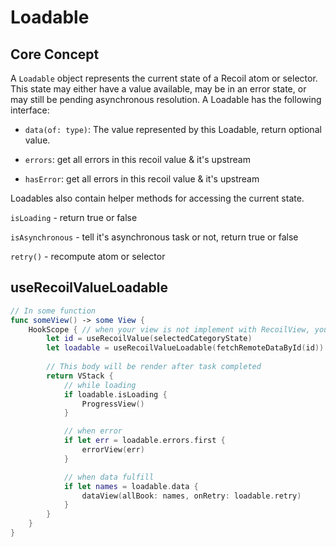 # Loadable

## Core Concept

A `Loadable` object represents the current state of a Recoil atom or selector. This state may either have a value available, may be in an error state, or may still be pending asynchronous resolution. A Loadable has the following interface:

- `data(of: type)`: The value represented by this Loadable, return optional value. 

- `errors`: get all errors in this recoil value & it's upstream 

- `hasError`: get all errors in this recoil value & it's upstream 

Loadables also contain helper methods for accessing the current state.

`isLoading` - return true or false

`isAsynchronous` - tell it's asynchronous task or not, return true or false

`retry()` - recompute atom or selector 

## useRecoilValueLoadable

```swift
// In some function
func someView() -> some View {
    HookScope { // when your view is not implement with RecoilView, you have to use `HookScope`
        let id = useRecoilValue(selectedCategoryState)
        let loadable = useRecoilValueLoadable(fetchRemoteDataById(id))
        
        // This body will be render after task completed
        return VStack {
            // while loading
            if loadable.isLoading {
                ProgressView()
            }

            // when error
            if let err = loadable.errors.first {
                errorView(err)
            }

            // when data fulfill
            if let names = loadable.data {
                dataView(allBook: names, onRetry: loadable.retry)
            }
        }
    }
}
```
